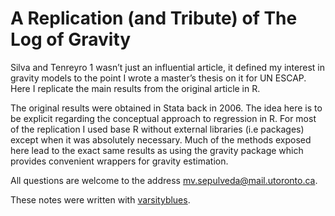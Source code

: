 # A Replication (and Tribute) of The Log of Gravity

Silva and Tenreyro 1 wasn’t just an influential article, it defined my interest in gravity models to the point I wrote a master’s thesis on it for UN ESCAP. Here I replicate the main results from the original article in R.

The original results were obtained in Stata back in 2006. The idea here is to be explicit regarding the conceptual approach to regression in R. For most of the replication I used base R without external libraries (i.e packages) except when it was absolutely necessary. 
Much of the methods exposed here lead to the exact same results as using the gravity package which provides convenient wrappers for gravity estimation.

All questions are welcome to the address mv.sepulveda@mail.utoronto.ca.

These notes were written with 
[varsityblues](https://github.com/pachadotdev/varsityblues).
